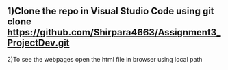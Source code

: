 1)Clone the repo in Visual Studio Code using git clone https://github.com/Shirpara4663/Assignment3_ProjectDev.git
----
2)To see the webpages open the html file in browser using local path
